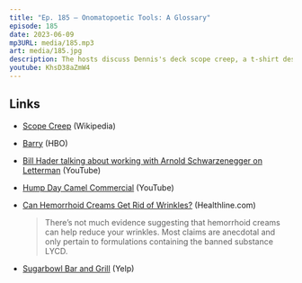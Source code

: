 ```yaml
---
title: "Ep. 185 – Onomatopoetic Tools: A Glossary"
episode: 185
date: 2023-06-09
mp3URL: media/185.mp3
art: media/185.jpg
description: The hosts discuss Dennis's deck scope creep, a t-shirt design for "scope creep", onomatopoetic tools, the series finale of Barry, hemorrhoid cream for facial wrinkles, drinking on Wednesdays, eating radishes and asparagus from the ground, Dennis saved a nut from his flower bed, and people doing shots at Sugarbowl Bar & Grill.
youtube: KhsD38aZmW4
---
```


## Links

- [Scope Creep](https://en.wikipedia.org/wiki/Scope_creep) (Wikipedia)
- [Barry](https://www.hbo.com/barry) (HBO)
- [Bill Hader talking about working with Arnold Schwarzenegger on Letterman](https://www.youtube.com/watch?v=EmLErcRbKc4) (YouTube)
- [Hump Day Camel Commercial](https://www.youtube.com/watch?v=7LtjzQaFZ3k) (YouTube)
- [Can Hemorrhoid Creams Get Rid of Wrinkles?](https://www.healthline.com/health/hemorrhoid-creams-for-wrinkles) (Healthline.com)

  > There’s not much evidence suggesting that hemorrhoid creams can help reduce your wrinkles. Most claims are anecdotal and only pertain to formulations containing the banned substance LYCD.

- [Sugarbowl Bar and Grill](https://www.yelp.com/biz/sugarbowl-bar-and-grill-kalamazoo) (Yelp)

